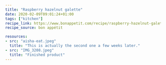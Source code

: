 ```yaml
---
title: "Raspberry hazelnut galette"
date: 2020-02-09T09:01:24+01:00
tags: ["kitchen"]
recipe_link: https://www.bonappetit.com/recipe/raspberry-hazelnut-galette
recipe_source: bon appétit

resources:
- src: "aisha-eat.jpeg"
  title: "This is actually the second one a few weeks later."
- src: "IMG_3208.jpeg"
  title: "Finished product"
---
```

